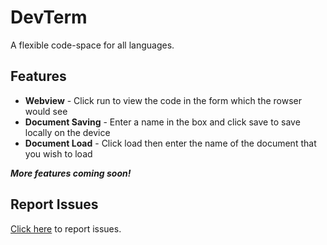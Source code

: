 # DevTerm
A flexible code-space for all languages.

## Features

- **Webview** - Click run to view the code in the form which the rowser would see
- **Document Saving** - Enter a name in the box and click save to save locally on the device
- **Document Load** - Click load then enter the name of the document that you wish to load

***More features coming soon!***

## Report Issues

[Click here](https://github.com/7aimez/DevTerm/issues) to report issues.
